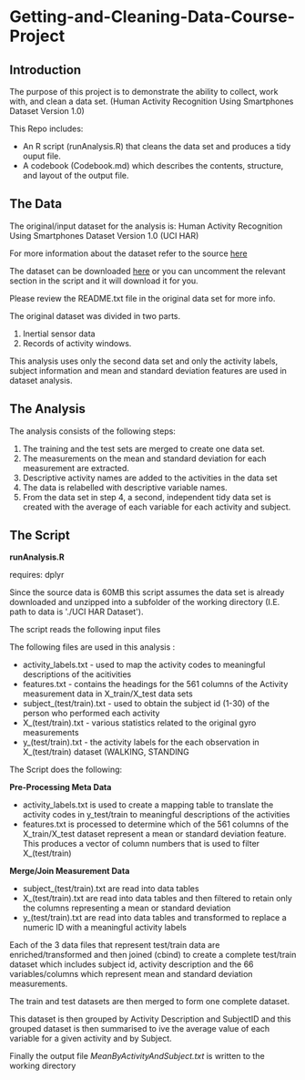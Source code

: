 # Getting-and-Cleaning-Data-Course-Project

## Introduction

The purpose of this project is to demonstrate the ability to collect, work with, and clean a data set. (Human Activity Recognition Using Smartphones Dataset Version 1.0)

This Repo includes:

* An R script (runAnalysis.R) that cleans the data set and produces a tidy ouput file.
* A codebook (Codebook.md) which describes the contents, structure, and layout of the output file.

## The Data  

The original/input dataset for the analysis is: Human Activity Recognition Using Smartphones Dataset Version 1.0 (UCI HAR) 

For more information about the dataset refer to the source 
<a href='http://archive.ics.uci.edu/ml/datasets/Human+Activity+Recognition+Using+Smartphones'>here</a>

The dataset can be downloaded <a href='https://d396qusza40orc.cloudfront.net/getdata%2Fprojectfiles%2FUCI%20HAR%20Dataset.zip'>here</a> or you can uncomment the relevant section in the script and it will download it for you. 

Please review the  README.txt file in the original data set for more info.

The original dataset was divided in two parts.

1. Inertial sensor data 
2. Records of activity windows. 

This analysis uses only the second data set and only the activity labels, subject information and mean and standard deviation features are used in dataset analysis. 

## The Analysis 

The analysis consists of the following steps:
1. The training and the test sets are merged  to create one data set.
1. The measurements on the mean and standard deviation for each measurement are extracted.
1. Descriptive activity names are added to the activities in the data set
1. The data is relabelled with  descriptive variable names.
1. From the data set in step 4, a second, independent tidy data set is created with the average of each variable for each activity and subject.


## The Script 
**runAnalysis.R**
 
requires: dplyr
 
Since the source data is 60MB this script assumes the data set is already downloaded and unzipped into a subfolder of the working directory (I.E. path to data is './UCI HAR Dataset').

The script reads the following input files 

The following files are used in this  analysis : 
* activity_labels.txt  -  used to map the activity codes to meaningful descriptions of the acitivities 
* features.txt -  contains the headings for the 561 columns of the Activity measurement data in X_train/X_test data sets
* subject_(test/train).txt - used to obtain the subject id (1-30) of the person who performed each activity 
* X_(test/train).txt - various statistics related to the original gyro measurements 
* y_(test/train).txt - the activity labels for the each observation in X_(test/train) dataset (WALKING, STANDING 

The Script does the following:

**Pre-Processing Meta Data**

* activity_labels.txt is used to create a mapping table to translate the activity codes in y_test/train to meaningful descriptions of the activities 
* features.txt is processed to determine which of the 561 columns of the X_train/X_test dataset represent a mean or standard deviation feature. This produces a vector of column numbers that is used to filter X_(test/train)

**Merge/Join Measurement Data**

* subject_(test/train).txt are read into data tables 
* X_(test/train).txt are read into data tables and then filtered to retain only the columns representing a mean or standard deviation
* y_(test/train).txt are read into data tables and transformed to replace a numeric ID with a meaningful activity labels  

Each of the 3 data files that represent test/train data are enriched/transformed and then joined (cbind) to create a complete test/train dataset which includes subject id, activity description and the 66 variables/columns which represent mean and standard deviation measurements.

The train and test datasets are then merged to form one complete dataset.

This dataset is then grouped by Activity Description and SubjectID and this grouped dataset is then summarised to ive the average value of each variable for a given activity and by Subject.

Finally the output file <i>MeanByActivityAndSubject.txt</i> is written to the working directory 

